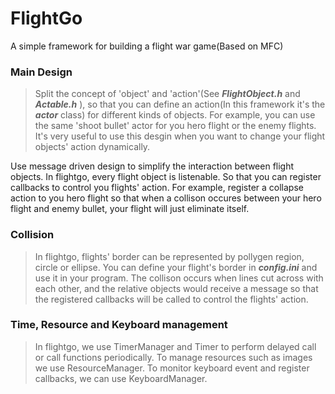 # FlightGo
A simple framework for building a flight war game(Based on MFC)
  
  
### Main Design
>  Split the concept of 'object' and 'action'(See ***FlightObject.h*** and ***Actable.h*** ), so that 
you can define an action(In this framework it's the ***actor*** class) for different kinds of objects.
For example, you can use the same 'shoot bullet' actor for you hero flight or the enemy flights. It's 
very useful to use this desgin when you want to change your flight objects' action dynamically.  
>  
Use message driven design to simplify the interaction between flight objects. In flightgo, every flight object 
is listenable. So that you can register callbacks to control you flights' action. For example, register a collapse 
action to you hero flight so that when a collison occures between your hero flight and enemy bullet, your flight will just 
eliminate itself.  
  
### Collision
>  In flightgo, flights' border can be represented by pollygen region, circle or ellipse. You can define your flight's border in ***config.ini*** and use it in your program. The collison occurs when lines cut across with each other, and the relative objects 
would receive a message so that the registered callbacks will be called to control the flights' action.
  
### Time, Resource and Keyboard management
>  In flightgo, we use TimerManager and Timer to perform delayed call or call functions periodically. To manage resources such as 
images we use ResourceManager. To monitor keyboard event and register callbacks, we can use KeyboardManager.
